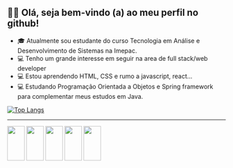    ## 👩‍💻  Olá, seja bem-vindo (a) ao meu perfil no github!
   

- 🎓 Atualmente sou estudante do curso Tecnologia em Análise e Desenvolvimento de Sistemas na Imepac.
- 💻 Tenho um grande interesse em seguir na area de full stack/web developer
- 💻 Estou aprendendo HTML, CSS e rumo a javascript, react...
- 💻 Estudando Programação Orientada a Objetos e Spring framework para complementar meus estudos em Java.



[![Top Langs](https://github-readme-stats.vercel.app/api/top-langs/?username=bian-nca&layout=compact&langs_count=16&theme=dracula)](https://github.com/bian-nca/github-readme-stats)

<hr>

<div style="display=inline_block">
<img align="center" height="80" width="40" src="https://cdn.jsdelivr.net/gh/devicons/devicon/icons/html5/html5-original-wordmark.svg" &nbsp;>
<img align="center" height="80" width="40" src="https://cdn.jsdelivr.net/gh/devicons/devicon/icons/css3/css3-original-wordmark.svg" &nbsp;>
<img align="center" height="80" width="40" src="https://cdn.jsdelivr.net/gh/devicons/devicon/icons/javascript/javascript-original.svg" &nbsp;>
<img align="center" height="80" width="40" src="https://cdn.jsdelivr.net/gh/devicons/devicon/icons/mysql/mysql-original.svg" &nbsp;>
<img align="center" height="80" width="40" src="https://cdn.jsdelivr.net/gh/devicons/devicon/icons/java/java-original-wordmark.svg" &nbsp;>

</div>
